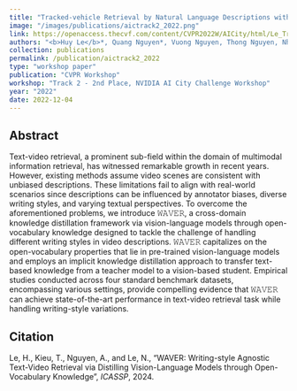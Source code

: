 ```yaml
---
title: "Tracked-vehicle Retrieval by Natural Language Descriptions with Domain Adaptive Knowledge"
image: "/images/publications/aictrack2_2022.png"
link: https://openaccess.thecvf.com/content/CVPR2022W/AICity/html/Le_Tracked-Vehicle_Retrieval_by_Natural_Language_Descriptions_With_Domain_Adaptive_Knowledge_CVPRW_2022_paper.html
authors: "<b>Huy Le</b>*, Quang Nguyen*, Vuong Nguyen, Thong Nguyen, Nhat Chung, Tin Thai, Synh Ha"
collection: publications
permalink: /publication/aictrack2_2022
type: "workshop paper"
publication: "CVPR Workshop"
workshop: "Track 2 - 2nd Place, NVIDIA AI City Challenge Workshop"
year: "2022"
date: 2022-12-04
---
```


## Abstract
Text-video retrieval, a prominent sub-field within the domain of multimodal information retrieval, has witnessed remarkable growth in recent years. However, existing methods assume video scenes are consistent with unbiased descriptions. These limitations fail to align with real-world scenarios since descriptions can be influenced by annotator biases, diverse writing styles, and varying textual perspectives. To overcome the aforementioned problems, we introduce 𝚆𝙰𝚅𝙴𝚁, a cross-domain knowledge distillation framework via vision-language models through open-vocabulary knowledge designed to tackle the challenge of handling different writing styles in video descriptions. 𝚆𝙰𝚅𝙴𝚁 capitalizes on the open-vocabulary properties that lie in pre-trained vision-language models and employs an implicit knowledge distillation approach to transfer text-based knowledge from a teacher model to a vision-based student. Empirical studies conducted across four standard benchmark datasets, encompassing various settings, provide compelling evidence that 𝚆𝙰𝚅𝙴𝚁 can achieve state-of-the-art performance in text-video retrieval task while handling writing-style variations.

## Citation
Le, H., Kieu, T., Nguyen, A., and Le, N., “WAVER: Writing-style Agnostic Text-Video Retrieval via Distilling Vision-Language Models through Open-Vocabulary Knowledge”, <i>ICASSP</i>, 2024.